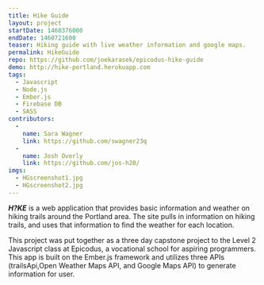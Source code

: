 ```yaml
---
title: Hike Guide
layout: project
startDate: 1460376000
endDate: 1460721600
teaser: Hiking guide with live weather information and google maps.
permalink: HikeGuide
repo: https://github.com/joekarasek/epicodus-hike-guide
demo: http://hike-portland.herokuapp.com
tags:
  - Javascript
  - Node.js
  - Ember.js
  - Firebase DB
  - SASS
contributors:
  -
    name: Sara Wagner
    link: https://github.com/swagner23q
  -
    name: Josh Overly
    link: https://github.com/jos-h20/
imgs:
  - HGscreenshot1.jpg
  - HGscreenshot2.jpg
---
```

_**H?KE**_ is a web application that provides basic information and weather on hiking trails around the Portland area. The site pulls in information on hiking trails, and uses that information to find the weather for each location.

This project was put together as a three day capstone project to the Level 2 Javascript class at Epicodus, a vocational school for aspiring programmers. This app is built on the Ember.js framework and utilizes three APIs (trailsApi,Open Weather Maps API, and Google Maps API) to generate information for user.
